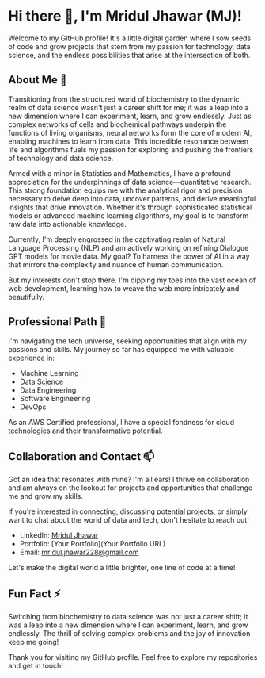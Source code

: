 # Hi there 👋, I'm Mridul Jhawar (MJ)!

Welcome to my GitHub profile! It's a little digital garden where I sow seeds of code and grow projects that stem from my passion for technology, data science, and the endless possibilities that arise at the intersection of both.

## About Me 🌱


Transitioning from the structured world of biochemistry to the dynamic realm of data science wasn't just a career shift for me; it was a leap into a new dimension where I can experiment, learn, and grow endlessly. Just as complex networks of cells and biochemical pathways underpin the functions of living organisms, neural networks form the core of modern AI, enabling machines to learn from data. This incredible resonance between life and algorithms fuels my passion for exploring and pushing the frontiers of technology and data science.

Armed with a minor in Statistics and Mathematics, I have a profound appreciation for the underpinnings of data science—quantitative research. This strong foundation equips me with the analytical rigor and precision necessary to delve deep into data, uncover patterns, and derive meaningful insights that drive innovation. Whether it's through sophisticated statistical models or advanced machine learning algorithms, my goal is to transform raw data into actionable knowledge.

Currently, I'm deeply engrossed in the captivating realm of Natural Language Processing (NLP) and am actively working on refining Dialogue GPT models for movie data. My goal? To harness the power of AI in a way that mirrors the complexity and nuance of human communication.

But my interests don't stop there. I'm dipping my toes into the vast ocean of web development, learning how to weave the web more intricately and beautifully. 


## Professional Path 🔭

I'm navigating the tech universe, seeking opportunities that align with my passions and skills. My journey so far has equipped me with valuable experience in:

- Machine Learning
- Data Science
- Data Engineering
- Software Engineering
- DevOps

As an AWS Certified professional, I have a special fondness for cloud technologies and their transformative potential.

## Collaboration and Contact 📫

Got an idea that resonates with mine? I'm all ears! I thrive on collaboration and am always on the lookout for projects and opportunities that challenge me and grow my skills.

If you're interested in connecting, discussing potential projects, or simply want to chat about the world of data and tech, don't hesitate to reach out!

- LinkedIn: [Mridul Jhawar](https://www.linkedin.com/in/mridul-jhawar/)
- Portfolio: [Your Portfolio](Your Portfolio URL)
- Email: mridul.jhawar228@gmail.com

Let's make the digital world a little brighter, one line of code at a time!

## Fun Fact ⚡

Switching from biochemistry to data science was not just a career shift; it was a leap into a new dimension where I can experiment, learn, and grow endlessly. The thrill of solving complex problems and the joy of innovation keep me going!

Thank you for visiting my GitHub profile. Feel free to explore my repositories and get in touch!


